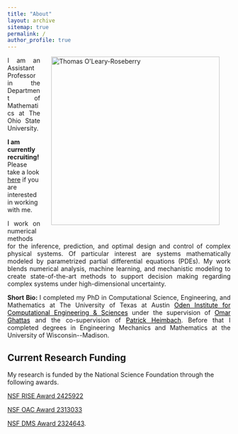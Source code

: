 ```yaml
---
title: "About"
layout: archive
sitemap: true
permalink: /
author_profile: true
---
```


<img src="/assets/images/tom_headshot.jpg" width="380px" alt="Thomas O'Leary-Roseberry" align="right" style="display:block;margin-bottom:25px;margin-left:auto;margin-right:auto;padding-left: 25px;padding-right: 25px;" z-index="1" />
<p style="text-align: justify">
I am an Assistant Professor in the Department of Mathematics at The Ohio State University.
</p>

<b> I am currently recruiting! </b>
Please take a look [here](/group/) if you are interested in working with me.


 <!-- Research Associate in the OPTIMUS Center of the Oden Institute at The University of Texas at Austin. -->
<p style="text-align: justify">
I work on numerical methods for the inference, prediction, and optimal design and control of complex physical systems. Of particular interest are systems mathematically modeled by parametrized partial differential equations (PDEs).
My work blends numerical analysis, machine learning, and mechanistic modeling to create state-of-the-art methods to support decision making regarding complex systems under high-dimensional uncertainty. 
</p>



<p style="text-align: justify">
<b> Short Bio: </b> I completed my PhD in Computational Science, Engineering, and Mathematics at The University of Texas at Austin <a href="https://www.oden.utexas.edu/" style="color:black">Oden Institute for Computational Engineering & Sciences</a> under the supervision of <a href="https://users.oden.utexas.edu/~omar/" style="color:black">Omar Ghattas</a> and the co-supervision of <a href="https://heimbach.wordpress.com/" style="color:black">Patrick Heimbach</a>. 
Before that I completed degrees in Engineering Mechanics and Mathematics at the University of Wisconsin--Madison.
</p>



## Current Research Funding
My research is funded by the National Science Foundation through the following awards.

[NSF RISE Award 2425922](https://www.nsf.gov/awardsearch/showAward?AWD_ID=2425922)

[NSF OAC Award 2313033](https://www.nsf.gov/awardsearch/showAward?AWD_ID=2313033)

[NSF DMS Award 2324643](https://www.nsf.gov/awardsearch/showAward?AWD_ID=2324643).


<!-- **[NSF RISE Award 2425922](https://www.nsf.gov/awardsearch/showAward?AWD_ID=2425922)&nbsp;&nbsp;2024&ndash;2027**&nbsp;&nbsp; A Bayesian Inference Framework for Learning Earthquake Cycle Deformation Processes Across Scales via Novel Neural Operators (PI Omar Ghattas, Co-PIs Thorsten Becker and Thomas O'Leary-Roseberry) **$832,277**

**[NSF OAC Award 2313033](https://www.nsf.gov/awardsearch/showAward?AWD_ID=2313033)&nbsp;&nbsp;2023&ndash;2026**&nbsp;&nbsp; The Best of Both Worlds: Deep Neural Operators as Preconditioners for Physics-Based Forward and Inverse Problems (PI Omar Ghattas, Co-PI Thomas O'Leary-Roseberry) **$600,000**

**[NSF DMS Award 2324643](https://www.nsf.gov/awardsearch/showAward?AWD_ID=2324643)&nbsp;&nbsp;2023&ndash;2026**&nbsp;&nbsp; Co-Design of Neural Operators and Stochastic Optimization Algorithms for Learning Surrogates for PDE- Constrained Optimization Under Uncertainty (PI Raghu Bollapragada, Co-PIs Omar Ghattas and Thomas O'Leary-Roseberry) **$499,792** -->




